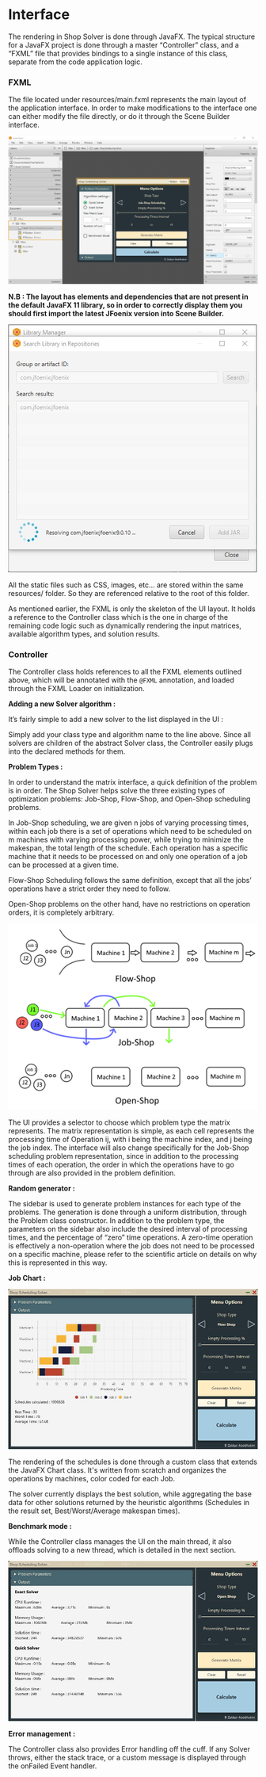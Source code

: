 Interface
=========

The rendering in Shop Solver is done through JavaFX. The typical structure for a JavaFX project is done through a master “Controller” class, and a “FXML” file that provides bindings to a single instance of this class, separate from the code application logic.

### FXML

The file located under resources/main.fxml represents the main layout of the application interface. In order to make modifications to the interface one can either modify the file directly, or do it through the Scene Builder interface.

![Scene Builder](_static/SceneBuilder.jpg)

**N.B : The layout has elements and dependencies that are not present in the default JavaFX 11 library, so in order to correctly display them you should first import the latest JFoenix version into Scene Builder.**

![JFoenix Installation](_static/SceneBuilder_jfoenix.jpg)

All the static files such as CSS, images, etc… are stored within the same resources/ folder. So they are referenced relative to the root of this folder.

As mentioned earlier, the FXML is only the skeleton of the UI layout. It holds a reference to the Controller class which is the one in charge of the remaining code logic such as dynamically rendering the input matrices, available algorithm types, and solution results.

### Controller

The Controller class holds references to all the FXML elements outlined above, which will be annotated with the `@FXML` annotation, and loaded through the FXML Loader on initialization.

**Adding a new Solver algorithm :**

It’s fairly simple to add a new solver to the list displayed in the UI :

Simply add your class type and algorithm name to the line above. Since all solvers are children of the abstract Solver class, the Controller easily plugs into the declared methods for them.

**Problem Types :**

In order to understand the matrix interface, a quick definition of the problem is in order. The Shop Solver helps solve the three existing types of optimization problems: Job-Shop, Flow-Shop, and Open-Shop scheduling problems.

In Job-Shop scheduling, we are given n jobs of varying processing times, within each job there is a set of operations which need to be scheduled on m machines with varying processing power, while trying to minimize the makespan, the total length of the schedule. Each operation has a specific machine that it needs to be processed on and only one operation of a job can be processed at a given time.

Flow-Shop Scheduling follows the same definition, except that all the jobs’ operations have a strict order they need to follow.

Open-Shop problems on the other hand, have no restrictions on operation orders, it is completely arbitrary.

![Problem Types](_static/problem_types.jpg)

The UI provides a selector to choose which problem type the matrix represents. The matrix representation is simple, as each cell represents the processing time of Operation ij, with i being the machine index, and j being the job index.
The interface will also change specifically for the Job-Shop scheduling problem representation, since in addition to the processing times of each operation, the order in which the operations have to go through are also provided in the problem definition.

**Random generator :**

The sidebar is used to generate problem instances for each type of the problems. The generation is done through a uniform distribution, through the Problem class constructor. In addition to the problem type, the parameters on the sidebar also include the desired interval of processing times, and the percentage of “zero” time operations.
A zero-time operation is effectively a non-operation where the job does not need to be processed on a specific machine, please refer to the scientific article on details on why this is represented in this way.

**Job Chart :**

![Job Chart](_static/JobChart.jpg)

The rendering of the schedules is done through a custom class that extends the JavaFX Chart class. It's written from scratch and organizes the operations by machines, color coded for each Job.

The solver currently displays the best solution, while aggregating the base data for other solutions returned by the heuristic algorithms (Schedules in the result set, Best/Worst/Average makespan times). 


**Benchmark mode :**

While the Controller class manages the UI on the main thread, it also offloads solving to a new thread, which is detailed in the next section.

![Benchmark](_static/Benchmark1.jpg)

**Error management :**

The Controller class also provides Error handling off the cuff. If any Solver throws, either the stack trace, or a custom message is displayed through the onFailed Event handler.
